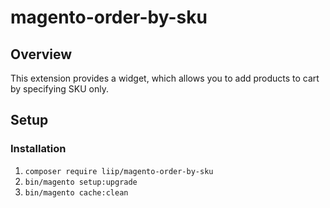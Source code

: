 # magento-order-by-sku

## Overview
This extension provides a widget, which allows you to add products to cart by specifying SKU only.

## Setup

### Installation

1. `composer require liip/magento-order-by-sku`
2. `bin/magento setup:upgrade`
3. `bin/magento cache:clean`
